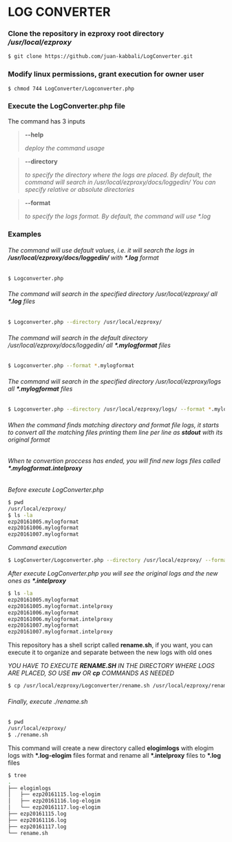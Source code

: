 # LOG CONVERTER

### Clone the repository in ezproxy root directory */usr/local/ezproxy*
```sh
$ git clone https://github.com/juan-kabbali/LogConverter.git
```

### Modify linux permissions, grant execution for owner user
```sh
$ chmod 744 LogConverter/Logconverter.php
```

### Execute the LogConverter.php file

The command has 3 inputs
   
> **--help**
>
> *deploy the command usage* 

> **--directory**
>
>*to specify the directory where the logs are placed. By default, the command will search in /usr/local/ezproxy/docs/loggedin/  You can specify relative or absolute directories*

> **--format**
>
>*to specify the logs format. By default, the command will use \*.log*

### Examples
  
###### The command will use default values, i.e. it will search the logs in **/usr/local/ezproxy/docs/loggedin/** with **\*.log** format 
```sh
$ Logconverter.php
```
  
###### The command will search in the specified directory */usr/local/ezproxy/* all **\*.log** files 
```sh
$ Logconverter.php --directory /usr/local/ezproxy/
```

###### The command will search in the default directory */usr/local/ezproxy/docs/loggedin/* all **\*.mylogformat** files 
```sh
$ Logconverter.php --format *.mylogformat
```

###### The command will search in the specified directory */usr/local/ezproxy/logs* all **\*.mylogformat** files 
```sh
$ Logconverter.php --directory /usr/local/ezproxy/logs/ --format *.mylogformat
```

###### When the command finds matching directory and format file logs, it starts to convert all the matching files printing them line per line as **stdout** with its original format 
###### When te convertion proccess has ended, you will find new logs files called **\*.mylogformat.intelproxy**

*Before execute LogConverter.php*
```sh
$ pwd
/usr/local/ezproxy/
$ ls -la
ezp20161005.mylogformat
ezp20161006.mylogformat
ezp20161007.mylogformat
```

*Command execution*
```sh
$ LogConverter/Logconverter.php --directory /usr/local/ezproxy/ --format *.mylogformat
```

*After execute LogConverter.php you will see the original logs and the new ones as **\*.intelproxy***
```sh
$ ls -la
ezp20161005.mylogformat
ezp20161005.mylogformat.intelproxy
ezp20161006.mylogformat
ezp20161006.mylogformat.intelproxy
ezp20161007.mylogformat
ezp20161007.mylogformat.intelproxy
```
 
This repository has a shell script called **rename.sh**, if you want, you can execute it to organize and separate between the new logs with old ones

*YOU HAVE TO EXECUTE **RENAME.SH** IN THE DIRECTORY WHERE LOGS ARE PLACED, SO USE **mv** OR **cp** COMMANDS AS NEEDED*
```sh
$ cp /usr/local/ezproxy/Logconverter/rename.sh /usr/local/ezproxy/rename.sh
```

###### Finally, execute ./rename.sh
```sh
$ pwd 
/usr/local/ezproxy/
$ ./rename.sh
```

This command will create a new directory called **elogimlogs** with elogim logs with **\*.log-elogim** files format and rename all **\*.intelproxy** files to **\*.log** files  
```sh
$ tree
.
├── elogimlogs
│   ├── ezp20161115.log-elogim
│   ├── ezp20161116.log-elogim
│   └── ezp20161117.log-elogim
├── ezp20161115.log
├── ezp20161116.log
├── ezp20161117.log
└── rename.sh

```

